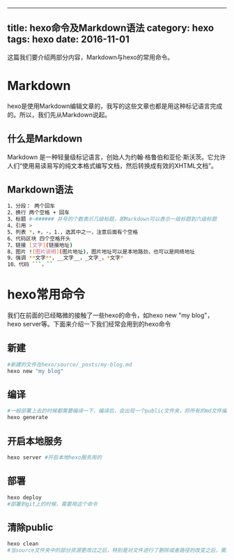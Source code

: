 
---
title:  hexo命令及Markdown语法
category:  hexo
tags: hexo
date: 2016-11-01
---

这篇我们要介绍两部分内容，Markdown与hexo的常用命令。
<!--more-->
# Markdown
hexo是使用Markdown编辑文章的，我写的这些文章也都是用这种标记语言完成的。所以，我们先从Markdown说起。

## 什么是Markdown

Markdown 是一种轻量级标记语言，创始人为约翰·格鲁伯和亚伦·斯沃茨。它允许人们“使用易读易写的纯文本格式编写文档，然后转换成有效的XHTML文档”。
## Markdown语法
```bash
1、分段： 两个回车
2、换行 两个空格 + 回车
3、标题 #~###### 井号的个数表示几级标题，即Markdown可以表示一级标题到六级标题
4、引用 >
5、列表 *，+，-，1.，选其中之一，注意后面有个空格
6、代码区块 四个空格开头
7、链接 [文字](链接地址)
8、图片 ![图片说明](图片地址)，图片地址可以是本地路劲，也可以是网络地址
9、强调 **文字**，__文字__，_文字_，*文字*
10、代码 ```，``
```
# hexo常用命令
我们在前面的已经略微的接触了一些hexo的命令，如hexo new "my blog"，hexo server等。下面来介绍一下我们经常会用到的hexo命令
## 新建
```bash
#新建的文件在hexo/source/_posts/my-blog.md
hexo new "my blog"
```
## 编译
```bash
#一般部署上去的时候都需要编译一下，编译后，会出现一个public文件夹，将所有的md文件编译成html文件
hexo generate
```

## 开启本地服务
```bash
hexo server #开启本地hexo服务用的
```
## 部署
```bash
hexo deploy
#部署到git上的时候，需要用这个命令
```
## 清除public
```bash
hexo clean
#当source文件夹中的部分资源更改过之后，特别是对文件进行了删除或者路径的改变之后，需要执行这个命令，然后重新编译。
```